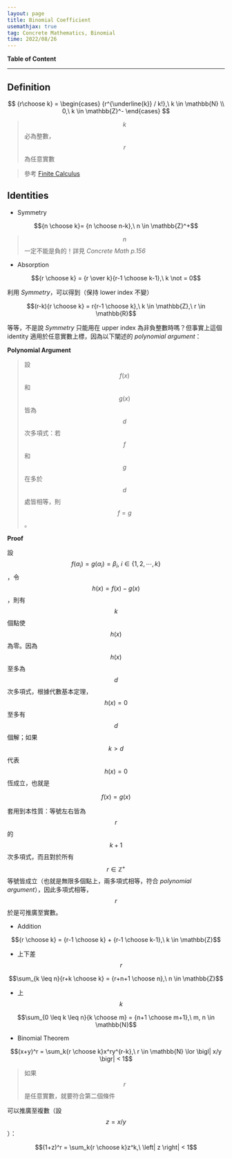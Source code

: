 ```yaml
---
layout: page
title: Binomial Coefficient
usemathjax: true
tag: Concrete Mathematics, Binomial
time: 2022/08/26
---
```


**Table of Content**

---

## Definition
$$
{r\choose k} =
\begin{cases}
{r^{\underline{k}} / k!},\  k \in \mathbb{N} \\
0,\ k \in \mathbb{Z}^-
\end{cases}
$$
> $$k$$ 必為整數，$$r$$ 為任意實數

> 參考 [Finite Calculus](../Finite-Calculus)

## Identities

- Symmetry

$${n \choose k}= {n \choose n-k},\ n \in \mathbb{Z}^+$$ 

> $$n$$ 一定不能是負的！詳見 *Concrete Math p.156*

- Absorption

$${r \choose k} = {r \over k}{r-1 \choose k-1},\ k \not = 0$$

利用 *Symmetry*，可以得到（保持 lower index 不變）

$$(r-k){r \choose k} = r{r-1 \choose k},\ k \in \mathbb{Z},\ r \in \mathbb{R}$$

等等，不是說 *Symmetry* 只能用在 upper index 為非負整數時嗎？但事實上這個 identity 適用於任意實數上標，因為以下闡述的 *polynomial argument*：

**Polynomial Argument**

> 設 $$f(x)$$ 和 $$g(x)$$ 皆為 $$d$$ 次多項式：若 $$f$$ 和 $$g$$ 在多於 $$d$$ 處皆相等，則 $$f = g$$。

**Proof**

設 $$f(\alpha_i) = g(\alpha_i) = \beta_i,\ i \in \{1, 2, \cdots, k\}$$，令 $$h(x) = f(x) - g(x)$$，則有 $$k$$ 個點使 $$h(x)$$ 為零。因為 $$h(x)$$ 至多為 $$d$$ 次多項式，根據代數基本定理，$$h(x) = 0$$ 至多有 $$d$$ 個解；如果 $$k > d$$ 代表 $$h(x) = 0$$ 恆成立，也就是 

$$f(x) = g(x) \tag*{$\blacksquare$}$$

套用到本性質：等號左右皆為 $$r$$ 的 $$k+1$$ 次多項式，而且對於所有 $$r \in \mathbb{Z}^+$$ 等號皆成立（也就是無限多個點上，兩多項式相等，符合 *polynomial argument*），因此多項式相等，$$r$$ 於是可推廣至實數。

- Addition
  
$${r \choose k} = {r-1 \choose k} + {r-1 \choose k-1},\ k \in \mathbb{Z}$$

- 上下差 $$r$$

$$\sum_{k \leq n}{r+k \choose k} = {r+n+1 \choose n},\ n \in \mathbb{Z}$$

- 上 $$k$$

$$\sum_{0 \leq k \leq n}{k \choose m} = {n+1 \choose m+1},\ m, n \in \mathbb{N}$$

- Binomial Theorem

$$(x+y)^r = \sum_k{r \choose k}x^ry^{r-k},\ r \in \mathbb{N} \lor \bigl| x/y \bigr| < 1$$

> 如果 $$r$$ 是任意實數，就要符合第二個條件

可以推廣至複數（設 $$z = x/y$$）：

$$(1+z)^r = \sum_k{r \choose k}z^k,\ \left| z \right| < 1$$